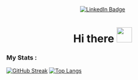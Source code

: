 <p align="center">
<a href="https://www.linkedin.com/in/anirudhaanekal"><img src="https://img.shields.io/badge/LinkedIn-blue?style=for-the-badge&logo=linkedin&logoColor=white" alt="LinkedIn Badge"></a>
</p>
<h1 align="center">Hi there <img src="https://media.giphy.com/media/hvRJCLFzcasrR4ia7z/giphy.gif" width="40"></h1>

### My Stats :
[![GitHub Streak](https://streak-stats.demolab.com?user=Wambyat&theme=dark&hide_border=true&date_format=j%20M%5B%20Y%5D)](https://git.io/streak-stats) [![Top Langs](https://github-readme-stats.vercel.app/api/top-langs/?username=Wambyat&hide=notebook&theme=dark&hide_border=true)](https://github.com/anuraghazra/github-readme-stats)
